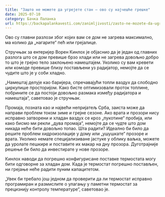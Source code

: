 ```yaml
---
title: "Зашто не можете да угрејете стан – ово су најчешће грешке"
date: 2025-07-10
category: Бачка Паланка
url: https://backapalankavesti.com/zanimljivosti/zasto-ne-mozete-da-ugrejete-stan-ovo-su-najcesce-greskew4/
---
```


Ово су главни разлози због којих вам се дом не загрева максимално, ма колико да „нагарите“ пећ или грејалице.

Стручњак за ентеријер Ворен Кинлох је објаснио да је један од главних разлога што се дом превише брзо хлади или не загрева довољно добро то што је грејно тело заклоњено намештајем. Уколико су вам кревети или комоде превише близу постављени уз радијатор, немојте да се чудите што је у соби хладно.

„Намештај делује као баријера, спречавајући топли ваздух да слободно циркулише просторијом. Како бисте оптимизовали проток топлине, побрините се да постоји довољно размака између радијатора и намештаја“, саветовао је стручњак.

Промаја, позната као и највећи непријатељ Срба, заиста може да направи проблем током зиме и грејне сезоне. Ако врата и прозори нису исправно затворени и хладан ваздух се кроз „пукотине“ пробија, или како бисмо ми рекли „дува промаја“, немојте да се чудте што дом никада неће бити довољно топао. Шта радити? Идеално би било да решите проблем хидроизолације у дому или „ушушкате“ прозоре и врата. Уколико немате специјализиване јастуке у облику ваљка, можете да уролате пешкире и поставите их макар на дну прозора. Дуготрајније решење би било да инвестирате у нове прозоре.

Кинлох наводи да погрешно конфигурисане поставке термостата могу бити одговорне за хладан дом. Када је термостат погрешно постављен, ни грејање неће радити пуним капацитетом.

„Увек би требало још једном да проверити да ли термостат исправно програмиран и размислите о улагању у паметни термостат за прецизнију контролу температуре“, саветовао је.
